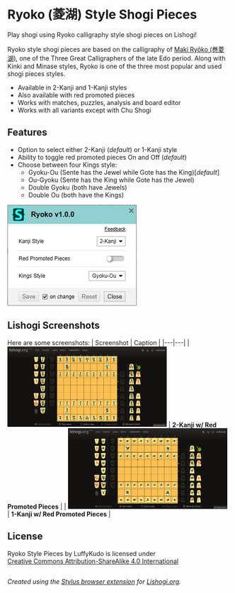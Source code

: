 # Ryoko (菱湖) Style Shogi Pieces

Play shogi using Ryoko calligraphy style shogi pieces on Lishogi!

Ryoko style shogi pieces are based on the calligraphy of [Maki Ryōko (巻菱湖)](https://ja.wikipedia.org/wiki/%E5%B7%BB%E8%8F%B1%E6%B9%96), one of the Three Great Calligraphers of the late Edo period. Along with Kinki and Minase styles, Ryoko is one of the three most popular and used shogi pieces styles.

- Available in 2-Kanji and 1-Kanji styles
- Also available with red promoted pieces
- Works with matches, puzzles, analysis and board editor
- Works with all variants except with Chu Shogi 

## Features
- Option to select either 2-Kanji (_default_) or 1-Kanji style
- Ability to toggle red promoted pieces On and Off (_default_)
- Choose between four Kings style:
  - Gyoku-Ou (Sente has the Jewel while Gote has the King)[_default_]
  - Ou-Gyoku (Sente has the King while Gote has the Jewel)
  - Double Gyoku (both have Jewels)
  - Double Ou (both have the Kings)
 
![hari seldon shogi pieces stylus option](https://raw.githubusercontent.com/LuffyKudo/Shogi-Themes/main/Ryoko/Screenshots/Settings.png)

 ## Lishogi Screenshots
Here are some screenshots:
| Screenshot | Caption |
|---|---|
| <img src="https://raw.githubusercontent.com/LuffyKudo/Shogi-Themes/main/Ryoko/Screenshots/Lishogi%202-Kanji%20Red.png" alt="Maki Ryōko Ryoko 巻菱湖 calligraphy shogi 2-kanji red promoted pieces Lishogi screenshot" width="360"/> | **2-Kanji w/ Red Promoted Pieces** |
| <img src="https://raw.githubusercontent.com/LuffyKudo/Shogi-Themes/main/Ryoko/Screenshots/Lishogi%201-Kanji%20Red.png" alt="Maki Ryōko Ryoko 巻菱湖 calligraphy shogi 1-kanji red promoted pieces Lishogi screenshot" width="360"/> | **1-Kanji w/ Red Promoted Pieces** |

## License
<p xmlns:cc="http://creativecommons.org/ns#" >Ryoko Style Pieces by LuffyKudo is licensed under <a href="https://creativecommons.org/licenses/by-sa/4.0/?ref=chooser-v1" target="_blank" rel="license noopener noreferrer" style="display:inline-block;">Creative Commons Attribution-ShareAlike 4.0 International<img style="height:22px!important;margin-left:3px;vertical-align:text-bottom;" src="https://mirrors.creativecommons.org/presskit/icons/cc.svg?ref=chooser-v1" alt=""><img style="height:22px!important;margin-left:3px;vertical-align:text-bottom;" src="https://mirrors.creativecommons.org/presskit/icons/by.svg?ref=chooser-v1" alt=""><img style="height:22px!important;margin-left:3px;vertical-align:text-bottom;" src="https://mirrors.creativecommons.org/presskit/icons/sa.svg?ref=chooser-v1" alt=""></a></p>

## 
*Created using the [Stylus browser extension](https://add0n.com/stylus.html) for [Lishogi.org](https://lishogi.org).*
